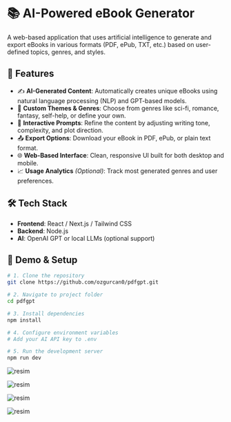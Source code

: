 # 📚 AI-Powered eBook Generator

A web-based application that uses artificial intelligence to generate and export eBooks in various formats (PDF, ePub, TXT, etc.) based on user-defined topics, genres, and styles.

## 🚀 Features

- ✍️ **AI-Generated Content**: Automatically creates unique eBooks using natural language processing (NLP) and GPT-based models.  
- 🎨 **Custom Themes & Genres**: Choose from genres like sci-fi, romance, fantasy, self-help, or define your own.  
- 🧠 **Interactive Prompts**: Refine the content by adjusting writing tone, complexity, and plot direction.  
- 📤 **Export Options**: Download your eBook in PDF, ePub, or plain text format.  
- 🌐 **Web-Based Interface**: Clean, responsive UI built for both desktop and mobile.  
- 📈 **Usage Analytics** *(Optional)*: Track most generated genres and user preferences.  

## 🛠️ Tech Stack

- **Frontend**: React / Next.js / Tailwind CSS  
- **Backend**: Node.js
- **AI**: OpenAI GPT or local LLMs (optional support) 

## 🧪 Demo & Setup

```bash
# 1. Clone the repository
git clone https://github.com/ozgurcan0/pdfgpt.git

# 2. Navigate to project folder
cd pdfgpt

# 3. Install dependencies
npm install

# 4. Configure environment variables
# Add your AI API key to .env

# 5. Run the development server
npm run dev
```

![resim](https://github.com/user-attachments/assets/3400fb4f-adce-4f4f-befe-5df966a2fa86)

![resim](https://github.com/user-attachments/assets/195cbd13-9c90-4b22-947c-8008b8872bf3)

![resim](https://github.com/user-attachments/assets/aa72c263-5e26-4b2b-8466-e6dc2a85ac18)

![resim](https://github.com/user-attachments/assets/f7e6333f-d8db-4486-a457-54186fdc0027)

